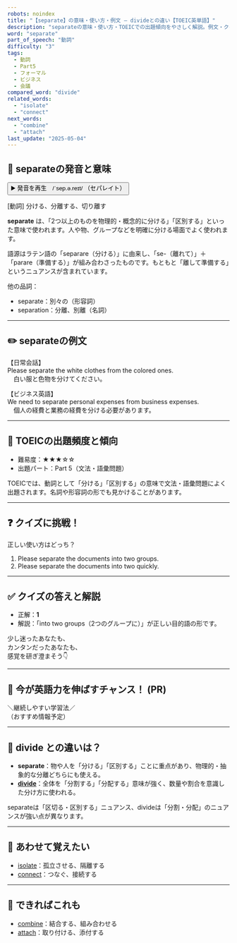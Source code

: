 ```yaml
---
robots: noindex
title: "【separate】の意味・使い方・例文 ― divideとの違い【TOEIC英単語】"
description: "separateの意味・使い方・TOEICでの出題傾向をやさしく解説。例文・クイズ付きでdivideとの違いもわかりやすく学べます。"
word: "separate"
part_of_speech: "動詞"
difficulty: "3"
tags:
  - 動詞
  - Part5
  - フォーマル
  - ビジネス
  - 会議
compared_word: "divide"
related_words:
  - "isolate"
  - "connect"
next_words:
  - "combine"
  - "attach"
last_update: "2025-05-04"
---
```


## 🔰 separateの発音と意味

<button class="play-audio" onclick="playTTS('separate')">
  <span class="play-audio-main">
    ▶️ 発音を再生　/ˈsep.ə.reɪt/
  </span>
  <span class="play-audio-sub">
    （セパレイト）
  </span>
</button>

[動詞] 分ける、分離する、切り離す

**separate** は、「2つ以上のものを物理的・概念的に分ける」「区別する」といった意味で使われます。人や物、グループなどを明確に分ける場面でよく使われます。

語源はラテン語の「separare（分ける）」に由来し、「se-（離れて）」＋「parare（準備する）」が組み合わさったものです。もともと「離して準備する」というニュアンスが含まれています。

他の品詞：  
- separate：別々の（形容詞）
- separation：分離、別離（名詞）

---

## ✏️ separateの例文

【日常会話】  
Please separate the white clothes from the colored ones.  
　白い服と色物を分けてください。

【ビジネス英語】  
We need to separate personal expenses from business expenses.  
　個人の経費と業務の経費を分ける必要があります。

---

## 🎯 TOEICの出題頻度と傾向

- 難易度：★★★☆☆
- 出題パート：Part 5（文法・語彙問題）

TOEICでは、動詞として「分ける」「区別する」の意味で文法・語彙問題によく出題されます。名詞や形容詞の形でも見かけることがあります。

---

## ❓ クイズに挑戦！

正しい使い方はどっち？

1. Please separate the documents into two groups.  
2. Please separate the documents into two quickly.

---

## ✅ クイズの答えと解説

- 正解：**1**
- 解説：「into two groups（2つのグループに）」が正しい目的語の形です。

少し迷ったあなたも、  
カンタンだったあなたも、  
感覚を研ぎ澄まそう👇️

---

## 🚀 今が英語力を伸ばすチャンス！ (PR)

<div class="info-center">
＼継続しやすい学習法／<br>  
（おすすめ情報予定）
</div>

---

## 🤔  divide との違いは？

- **separate**：物や人を「分ける」「区別する」ことに重点があり、物理的・抽象的な分離どちらにも使える。
- **[divide](/word/divide/)**：全体を「分割する」「分配する」意味が強く、数量や割合を意識した分け方に使われる。

separateは「区切る・区別する」ニュアンス、divideは「分割・分配」のニュアンスが強い点が異なります。

---

## 🧩 あわせて覚えたい

- [isolate](/word/isolate/)：孤立させる、隔離する
- [connect](/word/connect/)：つなぐ、接続する

---

## 📖 できればこれも

- [combine](/word/combine/)：結合する、組み合わせる
- [attach](/word/attach/)：取り付ける、添付する

<!-- cvid: aid39_bid09 -->
